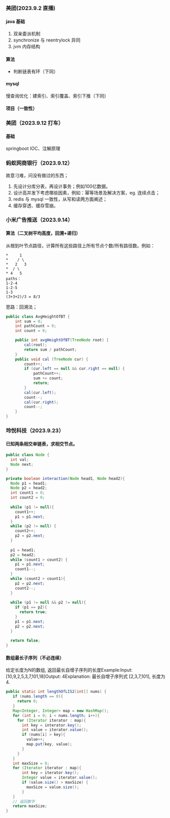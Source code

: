 ### 美团(2023.9.2 直播)

#### java 基础

1. 双亲委派机制
2. synchronize 与 reentrylock 异同
3. jvm 内存结构

#### 算法

* 判断链表有环（下同）

#### mysql

慢查询优化：建索引、索引覆盖、索引下推（下同）

#### 项目（一致性）

### 美团（2023.9.12 打车）

#### 基础 

springboot IOC、注解原理

### 蚂蚁网商银行（2023.9.12）

故意刁难，问没有做过的东西；

1. 先设计分库分表，再设计事务；例如100亿数据。
2. 设计高并发下考虑哪些因素，例如：幂等场景及解决方案，eg. 连续点击；
3. redis 与 mysql 一致性，从写和读两方面阐述；
4. 缓存穿透、缓存雪崩。

### 小米广告推送（2023.9.14）

#### 算法（二叉树平均高度，回溯+递归）

从根到叶节点路径，计算所有这些路径上所有节点个数/所有路径数。例如：

```
*     1
*    / \
*   2   3
*  / \    
* 4   5    
paths：
1-2-4
1-2-5
1-3
(3+3+2)/3 = 8/3
```

思路：回溯法；

```java
public class AvgHeightOfBT {
    int sum = 0;
    int pathCount = 0;
    int count = 0;

    public int avgHeightOfBT(TreeNode root) {
        cal(root);
        return sum / pathCount;
    }
    public void cal (TreeNode cur) {
        count++;
        if (cur.left == null && cur.right == null) {
            pathCount++;
            sum += count;
            return;
        }
        cal(cur.left);
        count--;
        cal(cur.right);
        count--;
    }
}
```

### 玲悦科技（2023.9.23）

#### 已知两条相交单链表，求相交节点。

```java
public class Node {
  int val;
  Node next;
}

private boolean interaction(Node head1, Node head2){
  Node p1 = head1;
  Node p2 = head2;
  int count1 = 0;
  int count2 = 0;
  
  while (p1 != null){
    count1++;
    p1 = p1.next;
  }
  while (p2 != null) {
    count2++;
    p2 = p2.next;
  }
  
  p1 = head1;
  p2 = head2;
  while (count1 > count2) {
    p1 = p1.next;
    count1--;
  }
  while (count2 > count1){
    p2 = p2.next;
    count2--;
  }
  
  while (p1 != null && p2 != null){
    if (p1 == p2){
      return true;
    }
    p1 = p1.next;
    p2 = p2.next;
  }
  
  return false;
}
```



#### 数组最长子序列（不必连续）

给定长度为N的数组, 返回最长自增子序列的长度Example:Input: [10,9,2,5,3,7,101,18]Output: 4Explanation: 最长自增子序列式 [2,3,7,101], 长度为 4.

```java
public static int lengthOfLIS2(int[] nums) {
   if (nums.length == 0){
     return 0;
   }
   Map<Integer, Integer> map = new HashMap();
   for (int i = 0; i < nums.length; i++){
     for (Iterator iterator : map){
       int key = interator.key();
       int value = iterator.value();
       if (nums[i] > key){
         value++;
         map.put(key, value);
       }
     }
   }
   int maxSize = 0;
   for (Iterator iterator : map){
       int key = iterator.key();
       Integer value = iterator.value();
       if (value.size() > maxSize) {
         maxSize = value.size();
       }
   }
   // 返回数字
   return maxSize;
}
```

